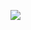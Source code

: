 [![](https://travis-ci.org/imagej/ImageJA.svg?branch=master)](https://travis-ci.org/imagej/ImageJA)

